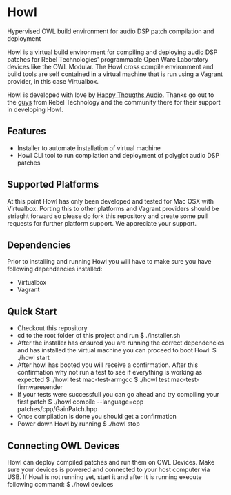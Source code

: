 # Howl
Hypervised OWL build environment for audio DSP patch compilation and deployment

Howl is a virtual build environment for compiling and deploying audio [](https://)DSP patches for [](https://)Rebel Technologies' programmable Open Ware Laboratory devices like the OWL Modular. The Howl cross compile environment and build tools are self contained in a virtual machine that is run using a Vagrant provider, in this case Virtualbox.

Howl is developed with love by [Happy Thougths Audio](https://www.htaudio.de). Thanks go out to the [guys](https://) from Rebel Technology and the community there for their support in developing Howl.

## Features
* Installer to automate installation of virtual machine
* Howl CLI tool to run compilation and deployment of polyglot audio DSP patches

## Supported Platforms
At this point Howl has only been developed and tested for Mac OSX with Virtualbox. Porting this to other platforms and Vagrant providers should be striaght forward so please do fork this repository and create some pull requests for further platform support. We appreciate your support.

## Dependencies
Prior to installing and running Howl you will have to make sure you have following dependencies installed:
* [](https://)Virtualbox
* [](https://)Vagrant

## Quick Start
* Checkout this repository
* cd to the root folder of this project and run
	$ ./installer.sh
* After the installer has ensured you are running the correct dependencies and has installed the virtual machine you can proceed to boot Howl:
	$ ./howl start
* After howl has booted you will receive a confirmation. After this confirmation why not run a test to see if everything is working as expected
	$ ./howl test mac-test-armgcc
	$ ./howl test mac-test-firmwaresender
* If your tests were successfull you can go ahead and try compiling your first patch
	$ ./howl compile --language=cpp patches/cpp/GainPatch.hpp
* Once compilation is done you should get a confirmation
* Power down Howl by running
	$ ./howl stop

## Connecting OWL Devices
Howl can deploy compiled patches and run them on OWL Devices. Make sure your devices is powered and connected to your host computer via USB. If Howl is not running yet, start it and after it is running execute following command:
	$ ./howl devices